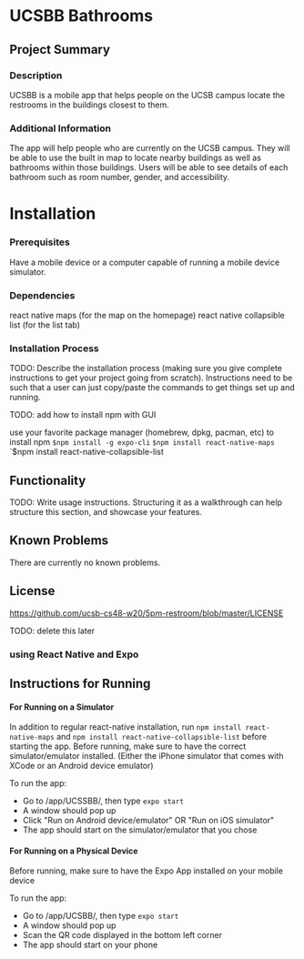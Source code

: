 # UCSBB Bathrooms
## Project Summary
### Description

UCSBB is a mobile app that helps people on the UCSB campus locate the restrooms in the buildings closest to them.

### Additional Information

The app will help people who are currently on the UCSB campus. They will be able to use the built in map to locate nearby buildings as well as bathrooms within those buildings. Users will be able to see details of each bathroom such as room number, gender, and accessibility.

# Installation

### Prerequisites

Have a mobile device or a computer capable of running a mobile device simulator.

### Dependencies

react native maps (for the map on the homepage)
react native collapsible list (for the list tab)


### Installation Process

TODO: Describe the installation process (making sure you give complete instructions to get your project going from scratch).
Instructions need to be such that a user can just copy/paste the commands to get things set up and running. 

TODO: add how to install npm with GUI 

use your favorite package manager (homebrew, dpkg, pacman, etc) to install npm
`$npm install -g expo-cli`
`$npm install react-native-maps`
`$npm install react-native-collapsible-list


## Functionality

TODO: Write usage instructions. Structuring it as a walkthrough can help structure this section,
and showcase your features.


## Known Problems

There are currently no known problems.


## License

<https://github.com/ucsb-cs48-w20/5pm-restroom/blob/master/LICENSE>



TODO: delete this later

### using React Native and Expo

## Instructions for Running

#### For Running on a Simulator
In addition to regular react-native installation, run `npm install react-native-maps` and `npm install react-native-collapsible-list` before starting the app.
Before running, make sure to have the correct simulator/emulator installed. (Either the iPhone simulator that comes with XCode or an Android device emulator)

To run the app: 
- Go to /app/UCSSBB/, then type `expo start`
- A window should pop up
- Click "Run on Android device/emulator" OR "Run on iOS simulator"
- The app should start on the simulator/emulator that you chose

#### For Running on a Physical Device
Before running, make sure to have the Expo App installed on your mobile device

To run the app:
- Go to /app/UCSBB/, then type `expo start`
- A window should pop up
- Scan the QR code displayed in the bottom left corner
- The app should start on your phone
